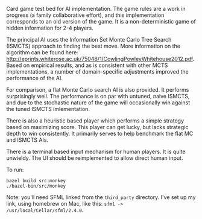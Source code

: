 Card game test bed for AI implementation. The game rules are a work in
progress (a family collaborative effort), and this implementation
corresponds to an old version of the game. It is a non-deterministic
game of hidden information for 2-4 players.

The principal AI uses the Information Set Monte Carlo Tree Search (ISMCTS)
approach to finding the best move. More information on the algorithm
can be found here: http://eprints.whiterose.ac.uk/75048/1/CowlingPowleyWhitehouse2012.pdf. Based on empirical results, and as is consistent with other
MCTS implementations, a number of domain-specific adjustments improved the performance of the AI.

For comparison, a flat Monte Carlo search AI is also provided. It performs
surprisingly well. The performance is on par with untuned, naive ISMCTS,
and due to the stochastic nature of the game will occasionally win against
the tuned ISMCTS imlementation.

There is also a heuristic based player which performs a simple strategy
based on maximizing score. This player can get lucky, but lacks strategic
depth to win consistently. It primarily serves to help benchmark the flat
MC and ISMCTS AIs.

There is a terminal based input mechanism for human players. It is quite
unwieldy. The UI should be reimplemented to allow direct human input.

To run:

```
bazel build src:monkey
./bazel-bin/src/monkey
```

Note: you'll need SFML linked from the `third_party` directory. I've set up my link, using homebrew on Mac, like this: `sfml -> /usr/local/Cellar/sfml/2.4.0`.
